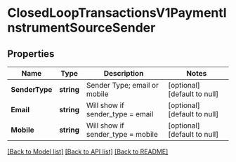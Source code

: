 # ClosedLoopTransactionsV1PaymentInstrumentSourceSender

## Properties
Name | Type | Description | Notes
------------ | ------------- | ------------- | -------------
**SenderType** | **string** | Sender Type; email or mobile | [optional] [default to null]
**Email** | **string** | Will show if sender_type &#x3D; email | [optional] [default to null]
**Mobile** | **string** | Will show if sender_type &#x3D; mobile | [optional] [default to null]

[[Back to Model list]](../README.md#documentation-for-models) [[Back to API list]](../README.md#documentation-for-api-endpoints) [[Back to README]](../README.md)

